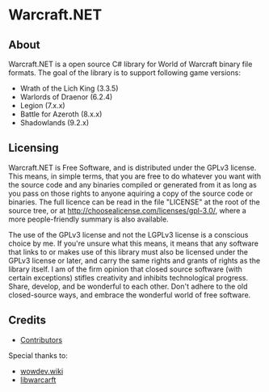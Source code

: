 # Warcraft.NET

## About
Warcraft.NET is a open source C# library for World of Warcraft binary file formats. The goal of the library is to support following game versions:
- Wrath of the Lich King (3.3.5)
- Warlords of Draenor (6.2.4)
- Legion (7.x.x)
- Battle for Azeroth (8.x.x)
- Shadowlands (9.2.x)

## Licensing
Warcraft.NET is Free Software, and is distributed under the GPLv3 license. This means, in simple terms, that you are free to do whatever you want with the source code and any binaries compiled or generated from it as long as you pass on those rights to anyone aquiring a copy of the source code or binaries. The full licence can be read in the file "LICENSE" at the root of the source tree, or at http://choosealicense.com/licenses/gpl-3.0/, where a more people-friendly summary is also available.

The use of the GPLv3 license and not the LGPLv3 license is a conscious choice by me. If you're unsure what this means, it means that any software that links to or makes use of this library must also be licensed under the GPLv3 license or later, and carry the same rights and grants of rights as the library itself. I am of the firm opinion that closed source software (with certain exceptions) stifles creativity and inhibits technological progress. Share, develop, and be wonderful to each other. Don't adhere to the old closed-source ways, and embrace the wonderful world of free software.

## Credits
- [Contributors](https://github.com/Luzifix/Warcraft.NET/graphs/contributors)

Special thanks to:
- [wowdev.wiki](https://wowdev.wiki/)
- [libwarcarft](https://github.com/WowDevTools/libwarcraft)
 
